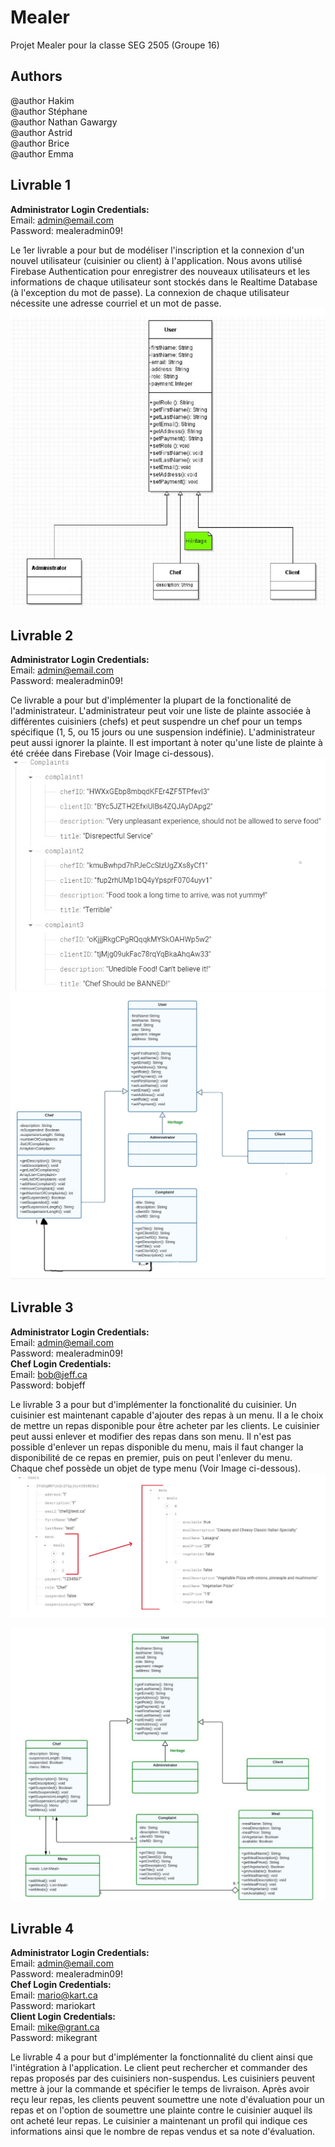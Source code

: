 # **Mealer**

Projet Mealer pour la classe SEG 2505 (Groupe 16)

## Authors
@author Hakim <br />
@author Stéphane <br />
@author Nathan Gawargy <br />
@author Astrid <br />
@author Brice <br />
@author Emma <br />

## Livrable 1
**Administrator Login Credentials:** <br />
Email: admin@email.com <br />
Password: mealeradmin09! <br />

Le 1er livrable a pour but de modéliser l'inscription et la connexion d'un nouvel utilisateur (cuisinier ou client) à l'application. Nous avons utilisé Firebase Authentication pour enregistrer des nouveaux utilisateurs et les informations de chaque utilisateur sont stockés dans le Realtime Database (à l'exception du mot de passe). La connexion de chaque utilisateur nécessite une adresse courriel et un mot de passe.
<img src = app/src/Images/UML.jpg>

## Livrable 2
**Administrator Login Credentials:** <br />
Email: admin@email.com <br />
Password: mealeradmin09! <br />

Ce livrable a pour but d'implémenter la plupart de la fonctionalité de l'administrateur. L'administrateur peut voir une liste de plainte associée à différentes cuisiniers (chefs) et peut suspendre un chef pour un temps spécifique (1, 5, ou 15 jours ou une suspension indéfinie). L'administrateur peut aussi ignorer la plainte. Il est important à noter qu'une liste de plainte à été créée dans Firebase (Voir Image ci-dessous).
<img src = app/src/Images/ComplaintList.jpg>
<img src = app/src/Images/UML2.jpg>

## Livrable 3
**Administrator Login Credentials:** <br />
Email: admin@email.com <br />
Password: mealeradmin09! <br />
**Chef Login Credentials:** <br />
Email: bob@jeff.ca <br />
Password: bobjeff <br />

Le livrable 3 a pour but d'implémenter la fonctionalité du cuisinier. Un cuisinier est maintenant capable d'ajouter des repas à un menu. Il a le choix de mettre un repas disponible pour être acheter par les clients. Le cuisinier peut aussi enlever et modifier des repas dans son menu. Il n'est pas possible d'enlever un repas disponible du menu, mais il faut changer la disponibilité de ce repas en premier, puis on peut l'enlever du menu. Chaque chef possède un objet de type menu (Voir Image ci-dessous). 
<img src = app/src/Images/Livrable3Image.jpg>

<img src = app/src/Images/UML3.jpg>

## Livrable 4
**Administrator Login Credentials:** <br />
Email: admin@email.com <br />
Password: mealeradmin09! <br />
**Chef Login Credentials:** <br />
Email: mario@kart.ca <br />
Password: mariokart <br />
**Client Login Credentials:** <br />
Email: mike@grant.ca <br />
Password: mikegrant <br />

Le livrable 4 a pour but d'implémenter la fonctionnalité du client ainsi que l'intégration à l'application. Le client peut rechercher et commander des repas proposés par des cuisiniers non-suspendus. Les cuisiniers peuvent mettre à jour la commande et spécifier le temps de livraison. Après avoir reçu leur repas, les clients peuvent soumettre une note d'évaluation pour un repas et on l'option de soumettre une plainte contre le cuisinier auquel ils ont acheté leur repas. Le cuisinier a maintenant un profil qui indique ces informations ainsi que le nombre de repas vendus et sa note d'évaluation.

